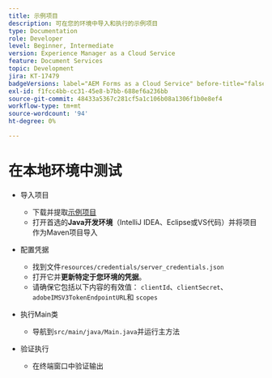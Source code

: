 ```yaml
---
title: 示例项目
description: 可在您的环境中导入和执行的示例项目
type: Documentation
role: Developer
level: Beginner, Intermediate
version: Experience Manager as a Cloud Service
feature: Document Services
topic: Development
jira: KT-17479
badgeVersions: label="AEM Forms as a Cloud Service" before-title="false"
exl-id: f1fcc4bb-cc31-45e8-b7bb-688ef6a236bb
source-git-commit: 48433a5367c281cf5a1c106b08a1306f1b0e8ef4
workflow-type: tm+mt
source-wordcount: '94'
ht-degree: 0%

---
```


# 在本地环境中测试

* 导入项目

   * 下载并提取[示例项目](./assets/formsdocumentservices.zip)
   * 打开首选的&#x200B;**Java开发环境**（IntelliJ IDEA、Eclipse或VS代码）并将项目作为Maven项目导入
* 配置凭据

   * 找到文件`resources/credentials/server_credentials.json`
   * 打开它并&#x200B;**更新特定于您环境的凭据**。
   * 请确保它包括以下内容的有效值：
     `clientId`、`clientSecret`、`adobeIMSV3TokenEndpointURL`和
     `scopes`

* 执行Main类

   * 导航到`src/main/java/Main.java`并运行主方法

* 验证执行
   * 在终端窗口中验证输出
